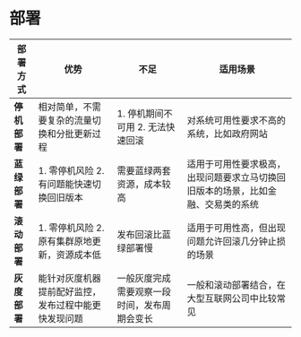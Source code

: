 # 部署
| 部署方式  | 优势 | 不足 | 适用场景 |
|---------|------|------|--------|
| **停机部署** | 相对简单，不需要复杂的流量切换和分批更新过程 | 1. 停机期间不可用  2. 无法快速回滚 | 对系统可用性要求不高的系统，比如政府网站 |
| **蓝绿部署** | 1. 零停机风险  2. 有问题能快速切换回旧版本 | 需要蓝绿两套资源，成本较高 | 适用于可用性要求极高，出现问题要求立马切换回旧版本的场景，比如金融、交易类的系统 |
| **滚动部署** | 1. 零停机风险  2. 原有集群原地更新，资源成本低 | 发布回滚比蓝绿部署慢 | 适用于可用性高，但出现问题允许回滚几分钟止损的场景 |
| **灰度部署** | 能针对灰度机器提前配好监控，发布过程中能更快发现问题 | 一般灰度完成需要观察一段时间，发布周期会变长 | 一般和滚动部署结合，在大型互联网公司中比较常见 |
